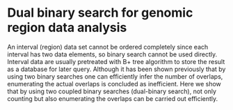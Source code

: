 # Dual binary search for genomic region data analysis 

An interval (region) data set cannot be ordered completely since each interval has two data elements, so binary search cannot be used directly. Interval data are usually pretreated with B+ tree algorithm to store the result as a database for later query. Although it has been shown previously that by using two binary searches one can efficiently infer the number of overlaps, enumerating the actual overlaps is concluded as inefficient. Here we show that by using two coupled binary searches (dual-binary search), not only counting but also enumerating the overlaps can be carried out efficiently. 

